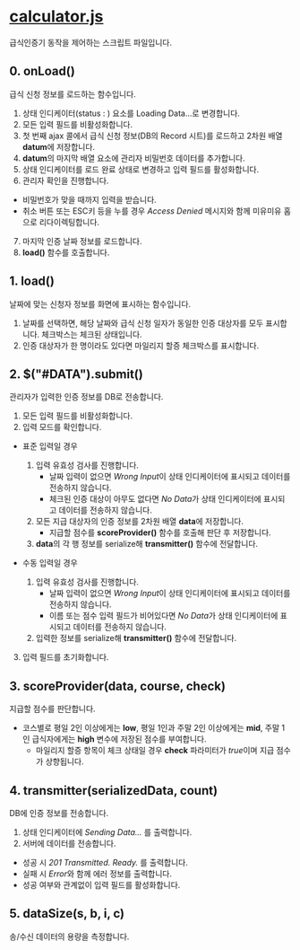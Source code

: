 [calculator.js](https://github.com/luftaquila/ajoumeow/blob/master/calculator/calculator.js)
=============
급식인증기 동작을 제어하는 스크립트 파일입니다.

## 0. onLoad()
급식 신청 정보를 로드하는 함수입니다.  
1. 상태 인디케이터(status : ) 요소를 Loading Data...로 변경합니다.
2. 모든 입력 필드를 비활성화합니다.
3. 첫 번째 ajax 콜에서 급식 신청 정보(DB의 Record 시트)를 로드하고 2차원 배열 **datum**에 저장합니다.
4. **datum**의 마지막 배열 요소에 관리자 비밀번호 데이터를 추가합니다.
5. 상태 인디케이터를 로드 완료 상태로 변경하고 입력 필드를 활성화합니다.
6. 관리자 확인을 진행합니다.
  * 비밀번호가 맞을 때까지 입력을 받습니다.
  * 취소 버튼 또는 ESC키 등을 누를 경우 *Access Denied* 메시지와 함께 미유미유 홈으로 리다이렉팅합니다.
7. 마지막 인증 날짜 정보를 로드합니다.
8. **load()** 함수를 호출합니다.

## 1. load()
날짜에 맞는 신청자 정보를 화면에 표시하는 함수입니다.
1. 날짜를 선택하면, 해당 날짜와 급식 신청 일자가 동일한 인증 대상자를 모두 표시합니다. 체크박스는 체크된 상태입니다.
2. 인증 대상자가 한 명이라도 있다면 마일리지 할증 체크박스를 표시합니다.

## 2. $("#DATA").submit()
관리자가 입력한 인증 정보를 DB로 전송합니다.
1. 모든 입력 필드를 비활성화합니다.
2. 입력 모드를 확인합니다.
  * 표준 입력일 경우
    1. 입력 유효성 검사를 진행합니다.
        * 날짜 입력이 없으면 *Wrong Input*이 상태 인디케이터에 표시되고 데이터를 전송하지 않습니다.
        * 체크된 인증 대상이 아무도 없다면 *No Data*가 상태 인디케이터에 표시되고 데이터를 전송하지 않습니다.
    2. 모든 지급 대상자의 인증 정보를 2차원 배열 **data**에 저장합니다.
        * 지급할 점수를 **scoreProvider()** 함수를 호출해 판단 후 저장합니다.
    3. **data**의 각 행 정보를 serialize해 **transmitter()** 함수에 전달합니다.  

  * 수동 입력일 경우
    1. 입력 유효성 검사를 진행합니다.
        * 날짜 입력이 없으면 *Wrong Input*이 상태 인디케이터에 표시되고 데이터를 전송하지 않습니다.
        * 이름 또는 점수 입력 필드가 비어있다면 *No Data*가 상태 인디케이터에 표시되고 데이터를 전송하지 않습니다.
    2. 입력한 정보를 serialize해 **transmitter()** 함수에 전달합니다.

3. 입력 필드를 초기화합니다.

## 3. scoreProvider(data, course, check)
지급할 점수를 판단합니다.  
* 코스별로 평일 2인 이상에게는 **low**, 평일 1인과 주말 2인 이상에게는 **mid**, 주말 1인 급식자에게는 **high** 변수에 저장된 점수를 부여합니다.  
  * 마일리지 할증 항목이 체크 상태일 경우 **check** 파라미터가 *true*이며 지급 점수가 상향됩니다.

## 4. transmitter(serializedData, count)
DB에 인증 정보를 전송합니다.
1. 상태 인디케이터에 *Sending Data...* 를 출력합니다.
2. 서버에 데이터를 전송합니다.
  * 성공 시 *201 Transmitted. Ready.* 를 출력합니다.
  * 실패 시 *Error*와 함께 에러 정보를 출력합니다.
  * 성공 여부와 관계없이 입력 필드를 활성화합니다.

## 5. dataSize(s, b, i, c)
송/수신 데이터의 용량을 측정합니다.
